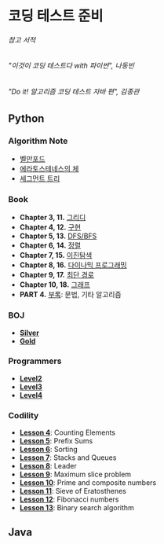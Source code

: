 # 코딩 테스트 준비
###### 참고 서적
###### "이것이 코딩 테스트다 with 파이썬", 나동빈
###### "Do it! 알고리즘 코딩 테스트 자바 편", 김종관

## Python
### Algorithm Note
- [벨만포드](https://github.com/yurad12/coding-test/blob/master/Python/Algorithm%20Note/bellman_ford.py)
- [에라토스테네스의 체](https://github.com/yurad12/coding-test/blob/master/Python/Algorithm%20Note/is_prime_number2.py)
- [세그먼트 트리](https://github.com/yurad12/coding-test/blob/master/Python/Algorithm%20Note/segment_tree.py)

### Book
- **Chapter 3, 11.** [그리디](https://github.com/yurad12/coding_test/tree/master/Python/BOOK/greedy)
- **Chapter 4, 12.** [구현](https://github.com/yurad12/coding_test/tree/master/Python/BOOK/implementation)
- **Chapter 5, 13.** [DFS/BFS](https://github.com/yurad12/coding_test/tree/master/Python/BOOK/dfs%26bfs)
- **Chapter 6, 14.** [정렬](https://github.com/yurad12/coding_test/tree/master/Python/BOOK/sort)
- **Chapter 7, 15.** [이진탐색]()
- **Chapter 8, 16.** [다이나믹 프로그래밍](https://github.com/yurad12/coding_test/tree/master/Python/BOOK/dynamic_programming)
- **Chapter 9, 17.** [최단 경로](https://github.com/yurad12/coding_test/tree/master/Python/BOOK/shortest_path)
- **Chapter 10, 18.** [그래프](https://github.com/yurad12/coding-test/tree/master/Python/BOOK/graph)
- **PART 4.** [부록](https://github.com/yurad12/coding_test/tree/master/Python/BOOK/algorithm): 문법, 기타 알고리즘
  
  
### BOJ
- **[Silver](https://github.com/yurad12/coding-test/tree/master/Python/BOJ/Silver)**
- **[Gold](https://github.com/yurad12/coding-test/tree/master/Python/BOJ/Gold)**


### Programmers
- **[Level2](https://github.com/yurad12/coding-test/tree/master/Python/PROGRAMMERS/Level2)**
- **[Level3](https://github.com/yurad12/coding-test/tree/master/Python/PROGRAMMERS/Level3)**
- **[Level4](https://github.com/yurad12/coding-test/tree/master/Python/PROGRAMMERS/Level4)**


### Codility
- **[Lesson 4](https://github.com/yurad12/coding-test/tree/master/Python/Codility/Lesson%204)**: Counting Elements
- **[Lesson 5](https://github.com/yurad12/coding-test/tree/master/Python/Codility/Lesson%205)**: Prefix Sums
- **[Lesson 6](https://github.com/yurad12/coding-test/tree/master/Python/Codility/Lesson%206)**: Sorting
- **[Lesson 7](https://github.com/yurad12/coding-test/tree/master/Python/Codility/Lesson%207)**: Stacks and Queues
- **[Lesson 8](https://github.com/yurad12/coding-test/tree/master/Python/Codility/Lesson%208)**: Leader
- **[Lesson 9](https://github.com/yurad12/coding-test/tree/master/Python/Codility/Lesson%209)**: Maximum slice problem
- **[Lesson 10](https://github.com/yurad12/coding-test/tree/master/Python/Codility/Lesson%2010)**: Prime and composite numbers
- **[Lesson 11](https://github.com/yurad12/coding-test/tree/master/Python/Codility/Lesson%2011)**: Sieve of Eratosthenes
- **[Lesson 12](https://github.com/yurad12/coding-test/tree/master/Python/Codility/Lesson%2012)**: Fibonacci numbers
- **[Lesson 13](https://github.com/yurad12/coding-test/tree/master/Python/Codility/Lesson%2013)**: Binary search algorithm


## Java